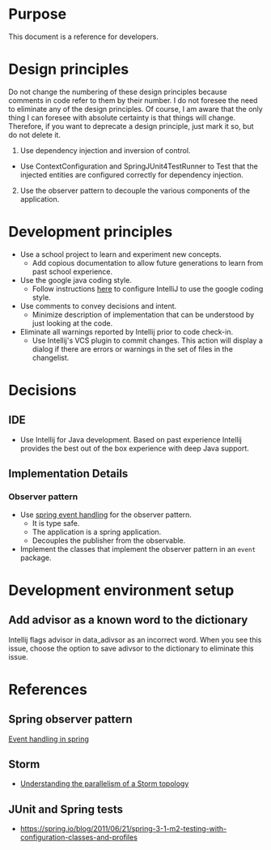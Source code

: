 # Purpose
This document is a reference for developers.

# Design principles
Do not change the numbering of these design principles because comments in code refer to them by their number. 
I do not foresee the need to eliminate any of the design principles.
Of course, I am aware that the only thing I can foresee with absolute certainty is that things will change. 
Therefore, if you want to deprecate a design principle, just mark it so, but do not delete it.

1. Use dependency injection and inversion of control.
  * Use ContextConfiguration and SpringJUnit4TestRunner to Test that the injected entities are configured correctly for 
   dependency injection.
2. Use the observer pattern to decouple the various components of the application.

# Development principles 
* Use a school project to learn and experiment new concepts.  
  * Add copious documentation to allow future generations to learn from past school experience.
* Use the google java coding style. 
  * Follow instructions [here](google-java-coding-style) 
    to configure IntelliJ to use the google coding style. 
* Use comments to convey decisions and intent. 
  * Minimize description of implementation that can be understood by just looking at the code.
* Eliminate all warnings reported by Intellij prior to code check-in.
  * Use Intellij's VCS plugin to commit changes. This action will display a dialog if there are errors or warnings 
    in the set of files in the changelist.

# Decisions
## IDE
* Use Intellij for Java development. Based on past experience Intellij provides the best out of the box experience with deep Java support. 
## Implementation Details
### Observer pattern
* Use [spring event handling][event-handling-in-spring] for the observer pattern.
  * It is type safe.
  * The application is a spring application.
  * Decouples the publisher from the observable.
* Implement the classes that implement the observer pattern in an ```event``` package.


# Development environment setup
## Add advisor as a known word to the dictionary
Intellij flags advisor in data_adivsor as an incorrect word. When you see this issue, choose the option to save adivsor to the dictionary 
to eliminate this issue.
 
# References
## Spring observer pattern
[Event handling in spring][event-handling-in-spring]

## Storm
* [Understanding the parallelism of a Storm topology](http://www.michael-noll.com/blog/2012/10/16/understanding-the-parallelism-of-a-storm-topology/)

## JUnit and Spring tests
* https://spring.io/blog/2011/06/21/spring-3-1-m2-testing-with-configuration-classes-and-profiles

[event-handling-in-spring]: http://www.programmingforliving.com/2012/10/event-handling-in-spring.html
[google-java-coding-style]: https://github.com/HPI-Information-Systems/Metanome/wiki/Installing-the-google-styleguide-settings-in-intellij-and-eclipse